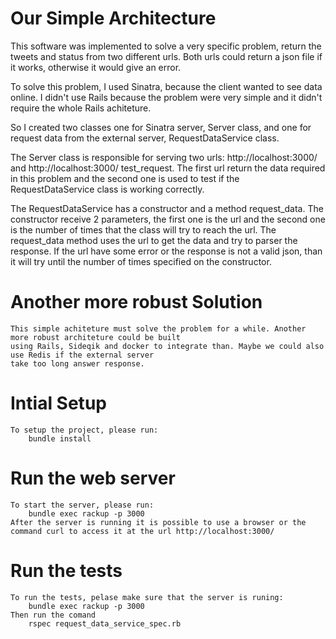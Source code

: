 # Our Simple Architecture 
This software was implemented to solve a very specific problem, return the tweets and status from two
 different urls. Both urls could return a json file if it works, otherwise it would give an error. 

To solve this problem, I used Sinatra, because the client wanted to see data online. I didn't use Rails
 because the problem were very simple and it didn't require the whole Rails achiteture.

So I created two classes one for Sinatra server, Server class, and one for request data from the external
 server, RequestDataService class. 

The Server class is responsible for serving two urls: http://localhost:3000/ and http://localhost:3000/
test_request. The first url return the data required in this problem and the second one is used to test if 
the RequestDataService class is working correctly.

The RequestDataService  has a constructor and a method request_data. The constructor receive 2 parameters, 
the first one is the url and the second one is the number of times that the class will try to reach the 
url. The request_data method uses the url to get the data and try to parser the response. If the url have 
some error or the response is not a valid json, than it will try until the number of times specified on 
the constructor.

# Another more robust Solution
    This simple achiteture must solve the problem for a while. Another more robust architeture could be built 
    using Rails, Sideqik and docker to integrate than. Maybe we could also use Redis if the external server 
    take too long answer response.  

# Intial Setup
    To setup the project, please run: 
        bundle install 

# Run the web server
    To start the server, please run:
        bundle exec rackup -p 3000
    After the server is running it is possible to use a browser or the command curl to access it at the url http://localhost:3000/ 

# Run the tests
    To run the tests, pelase make sure that the server is runing:
        bundle exec rackup -p 3000
    Then run the comand
        rspec request_data_service_spec.rb
